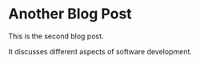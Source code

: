 # Another Blog Post

This is the second blog post.

It discusses different aspects of software development.